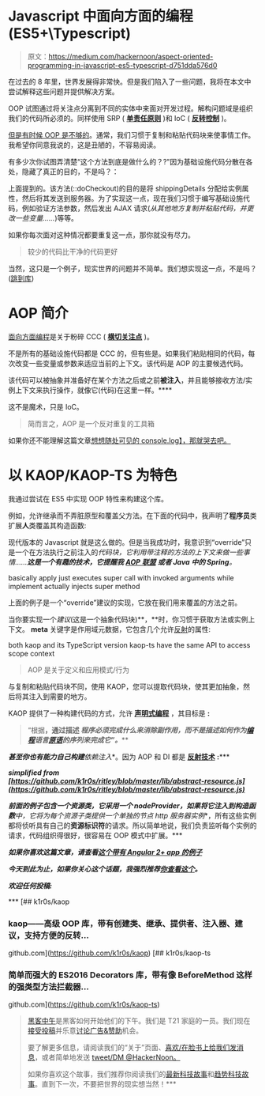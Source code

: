 # Javascript 中面向方面的编程(ES5+\Typescript)

> 原文：<https://medium.com/hackernoon/aspect-oriented-programming-in-javascript-es5-typescript-d751dda576d0>

在过去的 8 年里，世界发展得非常快。但是我们陷入了一些问题，我将在本文中尝试解释这些问题并提供解决方案。

OOP 试图通过将关注点分离到不同的实体中来面对开发过程。解构问题域是组织我们的代码所必须的。同样使用 SRP ( [**单责任原则**](https://en.wikipedia.org/wiki/Single_responsibility_principle) )和 IoC ( [**反转控制**](https://en.wikipedia.org/wiki/Inversion_of_control) )。

[但是有时候 OOP 是不够的](https://en.wikipedia.org/wiki/Object-oriented_programming#Criticism)。通常，我们习惯于复制和粘贴代码块来使事情工作。我希望你同意我说的，这是丑陋的，不容易阅读。

有多少次你试图弄清楚“这个方法到底是做什么的？?"因为基础设施代码分散在各处，隐藏了真正的目的，不是吗？：

上面提到的。该方法(::doCheckout)的目的是将 shippingDetails 分配给实例属性，然后将其发送到服务器。为了实现这一点，现在我们习惯于编写基础设施代码，例如验证方法参数，然后发出 AJAX 请求(*从其他地方复制并粘贴代码，并更改一些变量……*)等等。

如果你每次面对这种情况都要重复这一点，那你就没有尽力。

> 较少的代码比干净的代码更好

当然，这只是一个例子，现实世界的问题并不简单。我们想实现这一点，不是吗？([跳到库](https://github.com/k1r0s/kaop-ts))

# AOP 简介

[面向方面编程](https://en.wikipedia.org/wiki/Aspect-oriented_programming)是关于粉碎 CCC ( [**横切关注点**](https://en.wikipedia.org/wiki/Cross-cutting_concern) )。

不是所有的基础设施代码都是 CCC 的，但有些是。如果我们粘贴相同的代码，每次改变一些变量或参数来适应当前的上下文。该代码是 AOP 的主要候选代码。

该代码可以被抽象并准备好在某个方法之后或之前**被注入**，并且能够接收方法/实例上下文来执行操作，就像它(代码)在这里一样。****

这不是魔术，只是 IoC。

> 简而言之，AOP 是一个反对重复的工具箱

如果你还不能理解这篇文章[想想随处可见的 console.log】，那就哭去吧。](http://blog.mgechev.com/2015/07/29/aspect-oriented-programming-javascript-aop-js/)

# 以 KAOP/KAOP-TS 为特色

我通过尝试在 ES5 中实现 OOP 特性来构建这个库。

例如，允许继承而不弄脏原型和覆盖父方法。在下面的代码中，我声明了**程序员**类扩展**人**类覆盖其构造函数:

现代版本的 Javascript 就是这么做的。但是当我成功时，我意识到“override”只是一个在方法执行之前注入的*代码块，它利用带注释的方法的上下文来做一些事情……***这是一个有趣的技术，它提醒我** [**AOP 联盟**](http://aopalliance.sourceforge.net/) **或者 Java 中的 Spring***。*

basically apply just executes super call with invoked arguments while implement actually injects super method

上面的例子是一个“override”建议的实现，它放在我们用来覆盖的方法之前。

当你要实现一个*建议*(这是一个抽象代码块)**，**时，你习惯于获取方法或实例上下文。 **meta** 关键字是作用域元数据，它包含几个允许[反射](https://en.wikipedia.org/wiki/Reflection_(computer_programming))的属性:

both kaop and its TypeScript version kaop-ts have the same API to access scope context

> AOP 是关于定义和应用模式/行为

与复制和粘贴代码块不同，使用 KAOP，您可以提取代码块，使其更加抽象，然后将其注入到需要的地方。

KAOP 提供了一种构建代码的方式，允许 [**声明式编程**](https://en.wikipedia.org/wiki/Declarative_programming) ，其目标是 **:**

> “根据[](https://en.wikipedia.org/wiki/Problem_domain)**，通过描述 ***程序必须完成什么*来消除副作用，而不是描述*如何作为[编程](https://hackernoon.com/tagged/programming)语言[原语](https://en.wikipedia.org/wiki/Language_primitive)的序列来完成它”。*****

***甚至你也有能力自己构建**依赖注入**。因为 AOP 和 DI 都是 [**反射技术**](https://en.wikipedia.org/wiki/Reflection_(computer_programming)) **:*****

***simplified from [https://github.com/k1r0s/ritley/blob/master/lib/abstract-resource.js](https://github.com/k1r0s/ritley/blob/master/lib/abstract-resource.js)***

***前面的例子包含一个资源类，它采用一个 nodeProvider，如果将它注入到构造函数**中，它将为每个资源子类提供一个单独的节点 http 服务器实例**，所有这些实例都将侦听具有自己的**资源标识符**的请求。所以简单地说，我们负责监听每个实例的请求，代码组织得很好，很容易在 OOP 模式中扩展。***

***如果你喜欢这篇文章，请查看[这个带有 Angular 2+ app 的例子](https://hackernoon.com/angular-tutorial-separation-of-concerns-using-es7-decorators-ed6c9756265)***

***今天到此为止，**如果你关心这个话题**，我强烈推荐[你查看这个](https://k1r0s.github.io/aop-intro/)。***

***欢迎任何投稿:***

***[](https://github.com/k1r0s/kaop) [## k1r0s/kaop

### kaop——高级 OOP 库，带有创建类、继承、提供者、注入器、建议，支持方便的反转…

github.com](https://github.com/k1r0s/kaop) [](https://github.com/k1r0s/kaop-ts) [## k1r0s/kaop-ts

### 简单而强大的 ES2016 Decorators 库，带有像 BeforeMethod 这样的强类型方法拦截器…

github.com](https://github.com/k1r0s/kaop-ts) 

> [黑客中午](http://bit.ly/Hackernoon)是黑客如何开始他们的下午。我们是 T21 家庭的一员。我们现在[接受投稿](http://bit.ly/hackernoonsubmission)并乐意[讨论广告&赞助](mailto:partners@amipublications.com)机会。
> 
> 要了解更多信息，请阅读我们的“关于”页面、[喜欢/在脸书上给我们发消息](http://bit.ly/HackernoonFB)，或者简单地发送 [tweet/DM @HackerNoon。](https://goo.gl/k7XYbx)
> 
> 如果你喜欢这个故事，我们推荐你阅读我们的[最新科技故事](http://bit.ly/hackernoonlatestt)和[趋势科技故事](https://hackernoon.com/trending)。直到下一次，不要把世界的现实想当然！***